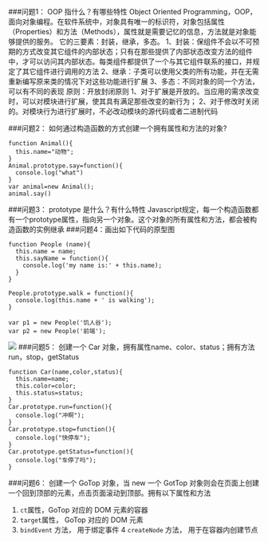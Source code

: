 ###问题1： OOP 指什么？有哪些特性
Object Oriented Programming，OOP，面向对象编程。在软件系统中，对象具有唯一的标识符，对象包括属性（Properties）和方法（Methods），属性就是需要记忆的信息，方法就是对象能够提供的服务。
它的三要素：封装，继承，多态。
1、封装：保组件不会以不可预期的方式改变其它组件的内部状态；只有在那些提供了内部状态改变方法的组件中，才可以访问其内部状态。每类组件都提供了一个与其它组件联系的接口，并规定了其它组件进行调用的方法
2、继承：子类可以使用父类的所有功能，并在无需重新编写原来类的情况下对这些功能进行扩展
3、多态：不同对象的同一个方法，可以有不同的表现
原则：开放封闭原则
1、对于扩展是开放的。当应用的需求改变时，可以对模块进行扩展，使其具有满足那些改变的新行为；
2、对于修改时关闭的。对模块行为进行扩展时，不必改动模块的源代码或者二进制代码

###问题2： 如何通过构造函数的方式创建一个拥有属性和方法的对象? 
```
function Animal(){
  this.name="动物";
}
Animal.prototype.say=function(){
  console.log("what")
}
var animal=new Animal();
animal.say()
```
###问题3： prototype 是什么？有什么特性 
Javascript规定，每一个构造函数都有一个prototype属性，指向另一个对象。这个对象的所有属性和方法，都会被构造函数的实例继承
###问题4：画出如下代码的原型图
```
function People (name){
  this.name = name;
  this.sayName = function(){
    console.log('my name is:' + this.name);
  }
}

People.prototype.walk = function(){
  console.log(this.name + ' is walking');  
}

var p1 = new People('饥人谷');
var p2 = new People('前端');
```
![](https://jscode.me/uploads/default/optimized/2X/9/9b588a12257b0b341162d5765904e86b0761af95_1_690x460.png)
###问题5： 创建一个 Car 对象，拥有属性name、color、status；拥有方法run，stop，getStatus 
```
function Car(name,color,status){
  this.name=name;
  this.color=color;
  this.status=status;
}
Car.prototype.run=function(){
  console.log("冲啊");
}
Car.prototype.stop=function(){
  console.log("快停车");
}
Car.prototype.getStatus=function(){
  console.log("车停了吗");
}
```
###问题6： 创建一个 GoTop 对象，当 new 一个 GotTop 对象则会在页面上创建一个回到顶部的元素，点击页面滚动到顶部。拥有以下属性和方法
1. `ct`属性，GoTop 对应的 DOM 元素的容器
2.  `target`属性， GoTop 对应的 DOM 元素
3.  `bindEvent` 方法， 用于绑定事件
4 `createNode` 方法， 用于在容器内创建节点